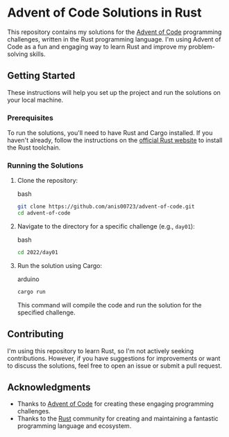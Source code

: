 Advent of Code Solutions in Rust
================================

This repository contains my solutions for the [Advent of Code](https://adventofcode.com/) programming challenges, written in the Rust programming language. I'm using Advent of Code as a fun and engaging way to learn Rust and improve my problem-solving skills.

Getting Started
---------------

These instructions will help you set up the project and run the solutions on your local machine.

### Prerequisites

To run the solutions, you'll need to have Rust and Cargo installed. If you haven't already, follow the instructions on the [official Rust website](https://www.rust-lang.org/tools/install) to install the Rust toolchain.

### Running the Solutions

1.  Clone the repository:
    
    bash
    
    ```bash
    git clone https://github.com/anis00723/advent-of-code.git
    cd advent-of-code
    ```
    
2.  Navigate to the directory for a specific challenge (e.g., `day01`):
    
    bash
    
    ```bash
    cd 2022/day01
    ```
    
3.  Run the solution using Cargo:
    
    arduino
    
    ```bash
    cargo run
    ```
    
    This command will compile the code and run the solution for the specified challenge.
    

Contributing
------------

I'm using this repository to learn Rust, so I'm not actively seeking contributions. However, if you have suggestions for improvements or want to discuss the solutions, feel free to open an issue or submit a pull request.

Acknowledgments
---------------

*   Thanks to [Advent of Code](https://adventofcode.com/) for creating these engaging programming challenges.
*   Thanks to the [Rust](https://www.rust-lang.org/) community for creating and maintaining a fantastic programming language and ecosystem.
